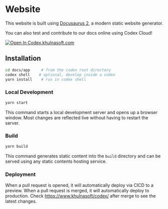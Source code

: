 # Website

This website is built using [Docusaurus 2](https://docusaurus.io/), a modern static website generator.

You can also test and contribute to our docs online using Codex Cloud!

[![Open In Codex.khulnasoft.com](https://www.khulnasoft/img/codex/open-in-codex.svg)](https://codex.khulnasoft.com/github.com/khulnasoft/codex?folder=docs/app)

## Installation

```bash
cd docs/app     # from the codex root directory
codex shell    # optional, develop inside a codex
yarn install    # run in codex shell
```

### Local Development

```bash
yarn start
```

This command starts a local development server and opens up a browser window. Most changes are reflected live without having to restart the server.

### Build

```bash
yarn build
```

This command generates static content into the `build` directory and can be served using any static contents hosting service.

### Deployment

When a pull request is opened, it will automatically deploy via CICD to a preview.
When a pull request is merged, it will automatically deploy to production.
Check https://www.khulnasoft/codex/ after merge to see the latest changes.
